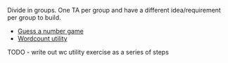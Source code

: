 
Divide in groups. One TA per group and have a different idea/requirement per group to build.

- [Guess a number game](http://doc.rust-lang.org/book/guessing-game.html)
- [Wordcount utility](https://github.com/steveklabnik/rwc)

TODO - write out wc utility exercise as a series of steps

